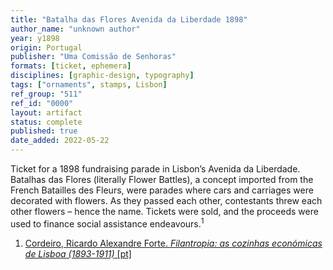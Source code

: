```yaml
---
title: "Batalha das Flores Avenida da Liberdade 1898"
author_name: "unknown author"
year: y1898
origin: Portugal
publisher: "Uma Comissão de Senhoras"
formats: [ticket, ephemera]
disciplines: [graphic-design, typography]
tags: ["ornaments", stamps, Lisbon]
ref_group: "511"
ref_id: "0000"
layout: artifact
status: complete
published: true
date_added: 2022-05-22
---
```


Ticket for a 1898 fundraising parade in Lisbon’s Avenida da Liberdade. Batalhas das Flores (literally Flower Battles), a concept imported from the French Batailles des Fleurs, were parades where cars and carriages were decorated with flowers. As they passed each other, contestants threw each other flowers – hence the name. Tickets were sold, and the proceeds were used to finance social assistance endeavours.<sup>1</sup>

<ol class="footnotes">
<li><a class="fn-link" href="https://1library.org/article/a-batalha-de-flores-na-avenida-da-liberdade.yd2p66gq">Cordeiro, Ricardo Alexandre Forte. <cite>Filantropia: as cozinhas económicas de Lisboa (1893-1911)</cite> [pt]</a></li>
</ol>
